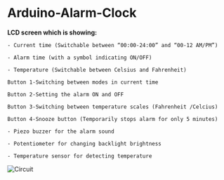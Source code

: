 # Arduino-Alarm-Clock

**LCD screen which is showing:** 
```
- Current time (Switchable between “00:00-24:00” and “00-12 AM/PM”) 

- Alarm time (with a symbol indicating ON/OFF) 

- Temperature (Switchable between Celsius and Fahrenheit) 
```
```
Button 1-Switching between modes in current time

Button 2-Setting the alarm ON and OFF

Button 3-Switching between temperature scales (Fahrenheit /Celcius) 

Button 4-Snooze button (Temporarily stops alarm for only 5 minutes)
```
```
- Piezo buzzer for the alarm sound 

- Potentiometer for changing backlight brightness 

- Temperature sensor for detecting temperature
```

![Circuit](https://user-images.githubusercontent.com/74294837/123959725-c5bd8180-d9ae-11eb-8bab-43e4431e94a0.png)


